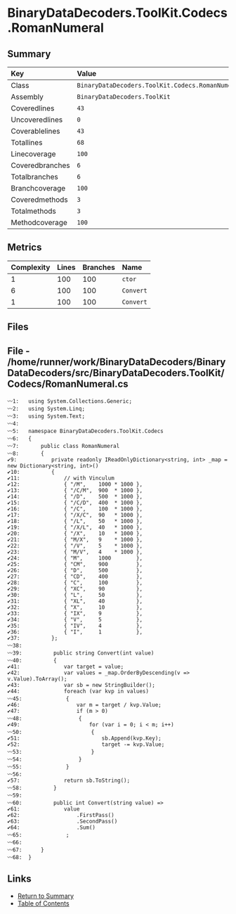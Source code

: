 ﻿# BinaryDataDecoders.ToolKit.Codecs.RomanNumeral

## Summary

| Key             | Value                                            |
| :-------------- | :----------------------------------------------- |
| Class           | `BinaryDataDecoders.ToolKit.Codecs.RomanNumeral` |
| Assembly        | `BinaryDataDecoders.ToolKit`                     |
| Coveredlines    | `43`                                             |
| Uncoveredlines  | `0`                                              |
| Coverablelines  | `43`                                             |
| Totallines      | `68`                                             |
| Linecoverage    | `100`                                            |
| Coveredbranches | `6`                                              |
| Totalbranches   | `6`                                              |
| Branchcoverage  | `100`                                            |
| Coveredmethods  | `3`                                              |
| Totalmethods    | `3`                                              |
| Methodcoverage  | `100`                                            |

## Metrics

| Complexity | Lines | Branches | Name      |
| :--------- | :---- | :------- | :-------- |
| 1          | 100   | 100      | `ctor`    |
| 6          | 100   | 100      | `Convert` |
| 1          | 100   | 100      | `Convert` |

## Files

## File - /home/runner/work/BinaryDataDecoders/BinaryDataDecoders/src/BinaryDataDecoders.ToolKit/Codecs/RomanNumeral.cs

```CSharp
〰1:   using System.Collections.Generic;
〰2:   using System.Linq;
〰3:   using System.Text;
〰4:   
〰5:   namespace BinaryDataDecoders.ToolKit.Codecs
〰6:   {
〰7:       public class RomanNumeral
〰8:       {
✔9:           private readonly IReadOnlyDictionary<string, int> _map = new Dictionary<string, int>()
✔10:          {
✔11:              // with Vinculum
✔12:              { "/M",    1000 * 1000 },
✔13:              { "/C/M",  900  * 1000 },
✔14:              { "/D",    500  * 1000 },
✔15:              { "/C/D",  400  * 1000 },
✔16:              { "/C",    100  * 1000 },
✔17:              { "/X/C",  90   * 1000 },
✔18:              { "/L",    50   * 1000 },
✔19:              { "/X/L",  40   * 1000 },
✔20:              { "/X",    10   * 1000 },
✔21:              { "M/X",   9    * 1000 },
✔22:              { "/V",    5    * 1000 },
✔23:              { "M/V",   4    * 1000 },
✔24:              { "M",     1000        },
✔25:              { "CM",    900         },
✔26:              { "D",     500         },
✔27:              { "CD",    400         },
✔28:              { "C",     100         },
✔29:              { "XC",    90          },
✔30:              { "L",     50          },
✔31:              { "XL",    40          },
✔32:              { "X",     10          },
✔33:              { "IX",    9           },
✔34:              { "V",     5           },
✔35:              { "IV",    4           },
✔36:              { "I",     1           },
✔37:          };
〰38:  
〰39:          public string Convert(int value)
〰40:          {
✔41:              var target = value;
✔42:              var values = _map.OrderByDescending(v => v.Value).ToArray();
✔43:              var sb = new StringBuilder();
✔44:              foreach (var kvp in values)
〰45:              {
✔46:                  var m = target / kvp.Value;
✔47:                  if (m > 0)
〰48:                  {
✔49:                      for (var i = 0; i < m; i++)
〰50:                      {
✔51:                          sb.Append(kvp.Key);
✔52:                          target -= kvp.Value;
〰53:                      }
〰54:                  }
〰55:              }
〰56:  
✔57:              return sb.ToString();
〰58:          }
〰59:  
〰60:          public int Convert(string value) =>
✔61:              value
✔62:                  .FirstPass()
✔63:                  .SecondPass()
✔64:                  .Sum()
〰65:              ;
〰66:  
〰67:      }
〰68:  }
```

## Links

* [Return to Summary](Summary.md)
* [Table of Contents](../TOC.md)

